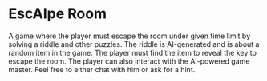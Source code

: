 # EscAIpe Room

A game where the player must escape the room under given time limit by solving a riddle and other puzzles. The riddle is AI-generated and is about a random item in the game. The player must find the item to reveal the key to escape the room. The player can also interact with the AI-powered game master. Feel free to either chat with him or ask for a hint.
